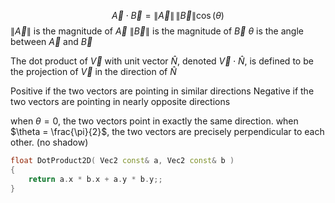 $$
\vec{A} \cdot \vec{B} = \| \vec{A} \| \, \| \vec{B} \| \cos(\theta)
$$
$\|\vec{A}\|$ is the magnitude of $\vec{A}$
$\|\vec{B}\|$ is the magnitude of $\vec{B}$
$\theta$ is the angle between $\vec{A}$ and $\vec{B}$

The dot product of $\vec{V}$ with unit vector $\hat{N}$, denoted $\vec{V} \cdot \hat{N}$, is defined to be the projection of $\vec{V}$ in the direction of $\hat{N}$

Positive if the two vectors are pointing in similar directions
Negative if the two vectors are pointing in nearly opposite directions

when $\theta =  0$, the two vectors point in exactly the same direction.
when $\theta =  \frac{\pi}{2}$, the two vectors are precisely perpendicular to each other. (no shadow) 


```cpp
float DotProduct2D( Vec2 const& a, Vec2 const& b )
{
	return a.x * b.x + a.y * b.y;;
}
```
